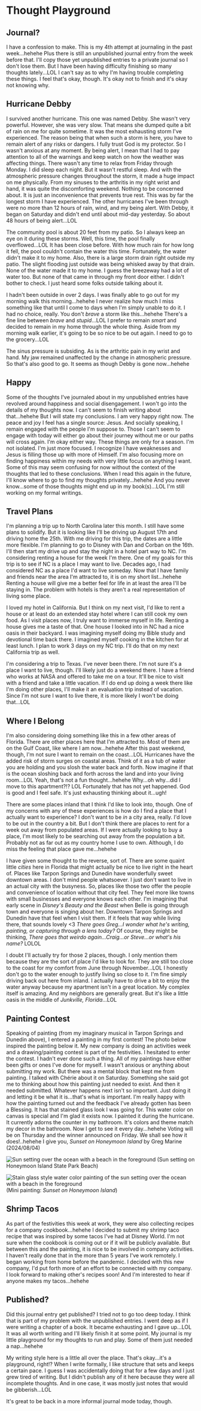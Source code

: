 # Thought Playground

## Journal?

I have a confession to make. This is my 4th attempt at journaling in the past week...hehehe Plus there is still an unpublished journal entry from the week before that. I'll copy those yet unpublished entries to a private journal so I don't lose them. But I have been having difficulty finishing so many thoughts lately...LOL I can't say as to why I'm having trouble completing these things. I feel that's okay, though. It's okay not to finish and it's okay not knowing why.

## Hurricane Debby

I survived another hurricane. This one was named Debby. She wasn't very powerful. However, she was very slow. That means she dumped quite a bit of rain on me for quite sometime. It was the most exhausting storm I've experienced. The reason being that when such a storm is here, you have to remain alert of any risks or dangers. I fully trust God is my protector. So I wasn't anxious at any moment. By being alert, I mean that I had to pay attention to all of the warnings and keep watch on how the weather was affecting things. There wasn't any time to relax from Friday through Monday. I did sleep each night. But it wasn't restful sleep. And with the atmospheric pressure changes throughout the storm, it made a huge impact on me physically. From my sinuses to the arthritis in my right wrist and hand, it was quite the discomforting weekend. Nothing to be concerned about. It is just an inconvenience that prevents true rest. This was by far the longest storm I have experienced. The other hurricanes I've been through were no more than 12 hours of rain, wind, and my being alert. With Debby, it began on Saturday and didn't end until about mid-day yesterday. So about 48 hours of being alert...LOL

The community pool is about 20 feet from my patio. So I always keep an eye on it during these storms. Well, this time, the pool finally overflowed...LOL It has been close before. With how much rain for how long it fell, the pool couldn't contain the water this time. Fortunately, the water didn't make it to my home. Also, there is a large storm drain right outside my patio. The slight flooding just outside was being whisked away by that drain. None of the water made it to my home. I guess the breezeway had a lot of water too. But none of that came in through my front door either. I didn't bother to check. I just heard some folks outside talking about it.

I hadn't been outside in over 2 days. I was finally able to go out for my morning walk this morning...hehehe I never realize how much I miss something like that until I come to days when I'm simply unable to do it. I had no choice, really. You don't *brave* a storm like this...hehehe There's a fine line between *brave* and *stupid*...LOL I prefer to remain *smart* and decided to remain in my home through the whole thing. Aside from my morning walk earlier, it's going to be so nice to be out again. I need to go to the grocery...LOL

The sinus pressure is subsiding. As is the arthritic pain in my wrist and hand. My jaw remained unaffected by the change in atmospheric pressure. So that's also good to go. It seems as though Debby is gone now...hehehe

## Happy

Some of the thoughts I've journaled about in my unpublished entries have revolved around happiness and social disengagement. I won't go into the details of my thoughts now. I can't seem to finish writing about that...hehehe But I will state my conclusions. I am very happy right now. The peace and joy I feel has a single source: Jesus. And socially speaking, I remain engaged with the people I'm suppose to. Those I can't seem to engage with today will either go about their journey without me or our paths will cross again. I'm okay either way. These things are only for a season. I'm not isolated. I'm just more focused. I recognize I have weaknesses and Jesus is filling those up with more of Himself. I'm also focusing more on finding happiness within my needs with very little focus on anything I want. Some of this may seem confusing for now without the context of the thoughts that led to these conclusions. When I read this again in the future, I'll know where to go to find my thoughts privately...hehehe And you never know...some of those thoughts might end up in my book(s)...LOL I'm still working on my formal writings.

## Travel Plans

I'm planning a trip up to North Carolina later this month. I still have some plans to solidify. But it is looking like I'll be driving up August 17th and driving home the 25th. With me driving for this trip, the dates are a little more flexible. I'm planning to go to Disney with Dan and Corban on the 16th. I'll then start my drive up and stay the night in a hotel part way to NC. I'm considering renting a house for the week I'm there. One of my goals for this trip is to see if NC is a place I may want to live. Decades ago, I had considered NC as a place I'd want to live someday. Now that I have family and friends near the area I'm attracted to, it is on my short list...hehehe Renting a house will give me a better feel for life in at least the area I'll be staying in. The problem with hotels is they aren't a real representation of living some place.

I loved my hotel in California. But I think on my next visit, I'd like to rent a house or at least do an extended stay hotel where I can still cook my own food. As I visit places now, I truly want to immerse myself in life. Renting a house gives me a taste of that. One house I looked into in NC had a nice oasis in their backyard. I was imagining myself doing my Bible study and devotional time back there. I imagined myself cooking in the kitchen for at least lunch. I plan to work 3 days on my NC trip. I'll do that on my next California trip as well.

I'm considering a trip to Texas. I've never been there. I'm not sure it's a place I want to live, though. I'll likely just do a weekend there. I have a friend who works at NASA and offered to take me on a tour. It'll be nice to visit with a friend and take a little vacation. If I do end up doing a week there like I'm doing other places, I'll make it an evaluation trip instead of vacation. Since I'm not sure I want to live there, it is more likely I won't be doing that...LOL

## Where I Belong

I'm also considering doing something like this in a few other areas of Florida. There are other places here that I'm attracted to. Most of them are on the Gulf Coast, like where I am now...hehehe After this past weekend, though, I'm not sure I want to remain on the coast...LOL Hurricanes have the added risk of storm surges on coastal areas. Think of it as a tub of water you are holding and you slosh the water back and forth. Now imagine if that is the ocean sloshing back and forth across the land and into your living room...LOL Yeah, that's not a fun thought...hehehe Why...oh why...did I move to this apartment?!? LOL Fortunately that has not yet happened. God is good and I feel safe. It's just exhausting thinking about it...ugh!

There are some places inland that I think I'd like to look into, though. One of my concerns with any of these experiences is how do I find a place that I actually want to experience? I don't want to be *in* a city area, really. I'd love to be out in the country a bit. But I don't think there are places to rent for a week out away from populated areas. If I were actually looking to buy a place, I'm most likely to be searching out away from the population a bit. Probably not as far out as my country home I use to own. Although, I do miss the feeling that place gave me...hehehe

I have given some thought to the reverse, sort of. There are some quaint little *cities* here in Florida that might actually be nice to live right in the heart of. Places like Tarpon Springs and Dunedin have wonderfully sweet downtown areas. I don't mind people whatsoever. I just don't want to live in an actual city with the busyness. So, places like those two offer the people and convenience of location without that city feel. They feel more like towns with small businesses and everyone knows each other. I'm imagining that early scene in *Disney's Beauty and the Beast* when Belle is going through town and everyone is singing about her. Downtown Tarpon Springs and Dunedin have that feel when I visit them. If it feels that way while living there, that sounds lovely <3 *There goes Greg...I wonder what he's writing, painting, or capturing through a lens today?* Of course, they might be thinking, *There goes that weirdo again...Craig...or Steve...or what's his name?* LOLOL

I doubt I'll actually try for those 2 places, though. I only mention them because they are the sort of place I'd like to look for. They are still too close to the coast for my comfort from June through November...LOL I honestly don't go to the water enough to justify living so close to it. I'm fine simply driving back out here from inland. I actually have to drive a bit to enjoy the water anyway because my apartment isn't in a great location. My complex itself is amazing. And my neighbors are generally great. But it's like a little oasis in the middle of *Junkville, Florida*...LOL

## Painting Contest

Speaking of painting (from my imaginary musical in Tarpon Springs and Dunedin above), I entered a painting in my first contest! The photo below inspired the painting below it. My new company is doing an activities week and a drawing/painting contest is part of the festivities. I hesitated to enter the contest. I hadn't ever done such a thing. All of my paintings have either been gifts or ones I've done for myself. I wasn't anxious or anything about submitting my work. But there was a mental block that kept me from painting. I talked with Chérie about it on Saturday. Something she said got me to thinking about how this painting just needed to exist. And then it needed submitted. Whatever happens next isn't so important. Just doing it and letting it be what it is...that's what is important. I'm really happy with how the painting turned out and the feedback I've already gotten has been a Blessing. It has that stained glass look I was going for. This water color on canvas is special and I'm glad it exists now. I painted it during the hurricane. It currently adorns the counter in my bathroom. It's colors and theme match my decor in the bathroom. Now I get to see it every day...hehehe Voting will be on Thursday and the winner announced on Friday. We shall see how it does!..hehehe I give you, *Sunset on Honeymoon Island* by Greg Marine (2024/08/04)

![Sun setting over the ocean with a beach in the foreground](./media/IMG_0878.jpeg)
(Sun setting on Honeymoon Island State Park Beach)

![Stain glass style water color painting of the sun setting over the ocean with a beach in the foreground](./media/IMG_0074.jpeg)
(Mini painting: *Sunset on Honeymoon Island*)

## Shrimp Tacos

As part of the festivities this week at work, they were also collecting recipes for a company cookbook...hehehe I decided to submit my shrimp taco recipe that was inspired by some tacos I've had at Disney World. I'm not sure when the cookbook is coming out or if it will be publicly available. But between this and the painting, it is nice to be involved in company activities. I haven't really done that in the more than 5 years I've work remotely. I began working from home before the pandemic. I decided with this new company, I'd put forth more of an effort to be connected with my company. I look forward to making other's recipes soon! And I'm interested to hear if anyone makes my tacos...hehehe

## Published?

Did this journal entry get published? I tried not to go too deep today. I think that is part of my problem with the unpublished entries. I went deep as if I were writing a chapter of a book. It became exhausting and I gave up...LOL It was all worth writing and I'll likely finish it at some point. My journal is my little playground for my thoughts to run and play. Some of them just needed a nap...hehehe

My writing style here is a little all over the place. That's okay...it's a playground, right!? When I write formally, I like structure that sets and keeps a certain pace. I guess I was accidentally doing that for a few days and I just grew tired of writing. But I didn't publish any of it here because they were all incomplete thoughts. And in one case, it was mostly just notes that would be gibberish...LOL

It's great to be back in a more informal journal mode today, though.